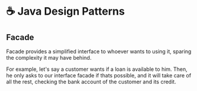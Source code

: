 # ☕ Java Design Patterns

## Facade

Facade provides a simplified interface to whoever wants to using it, sparing the complexity it may have behind.

For example, let's say a customer wants if a loan is available to him. Then, he only asks to our interface facade if thats possible, and it will take care of all the rest, checking the bank account of the customer and its credit. 

